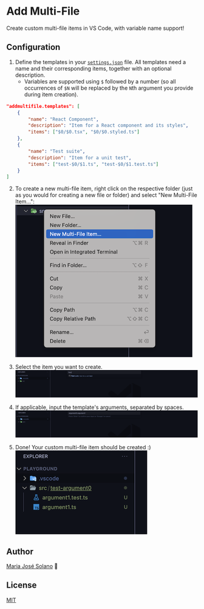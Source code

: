 # Add Multi-File

Create custom multi-file items in VS Code, with variable name support!

## Configuration

1. Define the templates in your [`settings.json`](https://code.visualstudio.com/docs/getstarted/settings) file. All templates need a name and their corresponding items, together with an optional description.
   - Variables are supported using `$` followed by a number (so all occurrences of `$N` will be replaced by the `N`th argument you provide during item creation).

```json
"addmultifile.templates": [
    {
        "name": "React Component",
        "description": "Item for a React component and its styles",
        "items": ["$0/$0.tsx", "$0/$0.styled.ts"]
    },
    {
        "name": "Test suite",
        "description": "Item for a unit test",
        "items": ["test-$0/$1.ts", "test-$0/$1.test.ts"]
    }
]
```

2. To create a new multi-file item, right click on the respective folder (just as you would for creating a new file or folder) and select "New Multi-File Item...":
   ![Multi-file command](/images/command-menu.png)

3. Select the item you want to create.
   ![Template selection](/images/select-template.png)

4. If applicable, input the template's arguments, separated by spaces.
   ![Template arguments](/images/template-arguments.png)

5. Done! Your custom multi-file item should be created :)
   ![Created item](/images/created-items.png)

## Author

[Maria José Solano](https://www.maria-sol-os.com/) 🍄

## License

[MIT](https://choosealicense.com/licenses/mit/)
